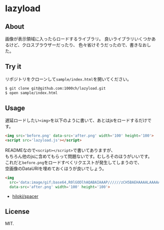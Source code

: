 # lazyload

## About

画像が表示領域に入ったらロードするライブラリ。
良いライブラリいくつかあるけど、クロスブラウザーだったり、
色々省けそうだったので、書きなおした。

## Try it

リポジトリをクローンして`sample/index.html`を開いてください。

```sh
$ git clone git@github.com:1000ch/lazyload.git
$ open sample/index.html
```

## Usage

遅延ロードしたい`<img>`を以下のように書いて、あとはjsをロードするだけです。

```html
<img src='before.png' data-src='after.png' width='100' height='100'>
<script src='lazyload.js'></script>
```

READMEなので`<script></script>`で書いてありますが、  
もちろん他のjsに含めてもらって問題ないです。むしろそのほうがいいです。  
これだと`before.png`をロードすべくリクエストが発生してしまうので、  
空画像のDataURIを埋めておくほうが良いでしょう。  

```html
<img
  src='data:image/gif;base64,R0lGODlhAQABAIAAAP//////zCH5BAEHAAAALAAAAAABAAEAAAICRAEAOw=='
  data-src='after.png' width='100' height='100'>
```

+ [hiloki/spacer](https://github.com/hiloki/spacer)

## License

MIT.
